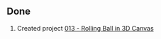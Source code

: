 ## Done
1. Created project [013 - Rolling Ball in 3D Canvas](../Projects/013%20-%20Rolling%20Ball%20in%203D%20Canvas)